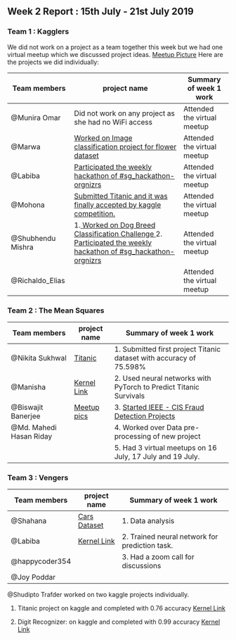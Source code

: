 ## Week 2 Report : 15th July - 21st July 2019
 
 ### Team 1 : Kagglers
 
 We did not work on a project as a team together this week but we had one virtual meetup which we discussed project ideas.
 [Meetup Picture](https://github.com/munniomer/sg-spaic-kagglers/tree/master/week%202/Team%201%20Virtual%20meetup) Here are the projects we did individually: 
 
 
Team members        | project name      | Summary of week 1 work |
------------- | ------------- | ---------------
@Munira Omar  | Did not work on any project as she had no WiFi access | Attended the virtual meetup   |
@Marwa   | [Worked on Image classification project for flower dataset](https://colab.research.google.com/github/MarwaQabeel/Image-Classifier-Project/blob/master/Image_Classifier_Project_submitted.ipynb)  | Attended the virtual meetup   |
@Labiba   | [Participated the weekly hackathon of #sg_hackathon-orgnizrs](https://www.kaggle.com/shahanamogal/team-vengers-car-classification)  | Attended the virtual meetup    |
@Mohona  | [Submitted Titanic and it was finally accepted by kaggle competition.](https://github.com/mhmohona/KaggleProjects/tree/master/Titanic%20Machine%20Learning%20from%20Disaster)  | Attended the virtual meetup  |
@Shubhendu Mishra  | 1.[ Worked on Dog Breed Classification Challenge ](https://www.kaggle.com/shubhendumishra/dog-breed-classification-using-vgg16-on-pytorch) 2. [Participated the weekly hackathon of #sg_hackathon-orgnizrs](https://www.kaggle.com/shubhendumishra/solo-cars-classification-using-vgg16-on-pytorch)  | Attended the virtual meetup  |
@Richaldo_Elias   |    | Attended the virtual meetup |

 
 
 ### Team 2 : The Mean Squares

Team members        | project name      | Summary of week 1 work |
------------- | ------------- | ---------------
@Nikita Sukhwal   | [Titanic](https://www.kaggle.com/c/titanic) | 1. Submitted first project Titanic dataset with accuracy of 75.598%    |
@Manisha     | [Kernel Link](https://www.kaggle.com/biswajitbanerjee/titanic-with-pytorch) | 2. Used neural networks with PyTorch to Predict Titanic Survivals |
@Biswajit Banerjee   | [Meetup pics](https://github.com/munniomer/sg-spaic-kagglers/tree/master/week%202/Team%202%20Virtual%20Meetup) | 3. [Started IEEE - CIS Fraud Detection Projects](https://www.kaggle.com/c/ieee-fraud-detection/overview)   |
@Md. Mahedi Hasan Riday   |  | 4. Worked over Data pre-processing of new project |
|  |  | 5. Had 3 virtual meetups on 16 July, 17 July and 19 July. |


 ### Team 3 : Vengers

Team members        | project name      | Summary of week 1 work |
------------- | ------------- | ---------------
@Shahana    | [Cars Dataset](https://www.kaggle.com/c/virtual-hack/overview) | 1. Data analysis    |
@Labiba     | [Kernel Link](https://www.kaggle.com/shahanamogal/team-vengers-car-classification) | 2. Trained neural network for prediction task.   |
@happycoder354    |  | 3. Had a zoom call for discussions   |
|@Joy Poddar    |    |    |


@Shudipto Trafder worked on two kaggle projects individually.
1. Titanic project on kaggle and completed with 0.76 accuracy
[Kernel Link](https://www.kaggle.com/iamsdt/titanic-pytorch-iamsdt)

2. Digit Recognizer: on kaggle and completed with 0.99 accuracy
[Kernel Link](https://www.kaggle.com/iamsdt/pytorch-iamsdt/data)

